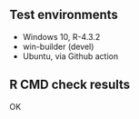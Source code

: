 ## Test environments

* Windows 10, R-4.3.2
* win-builder (devel)
* Ubuntu, via Github action


## R CMD check results

OK
